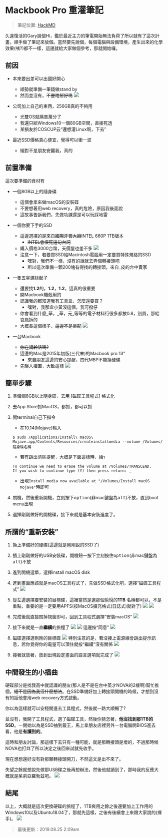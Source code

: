 # Mackbook Pro 重灌筆記

> 筆記位置: [HackMD](https://hackmd.io/@DNPd83QQQz-5MX66cVDQKQ/kagami_macbook_install)

久違復活的Gary說個Hi，鑑於最近主力的筆電開始無法負荷了所以就有了這次計畫，順手做了筆記來放個。當然要先說個，每個電腦與設備環境，產生出來的化學效果(咦?)都不一樣，這邊就給大家做個參考，那就開始囉。

## 前因

* 本來要出差可以出國好開心
    * 順勢就準備一筆錢做stand by
    * 然而並沒有，~~不要瞎掰好嗎~~
    ![](https://i.imgur.com/S596utV.png)

* 公司加上自己的東西，256GB真的不夠用
    * 光雙OS就痛苦萬分了
    * 我還只給Windows10一個80GB空間，直接死透
    * 某損友於COSCUP云“還想灌Linux啊，下去”

* 最近SSD價格真心便宜，覺得可以衝一波
    * 絕對不是朋友安麗我，真的

## 前置準備

這次要準備的食材有

* 一個8GB以上的隨身碟
    * 這個會拿來做macOS的安裝碟
    * 不要想著用web recovery，真的危險，原因我後面說
    * 這故事告訴我們，先做功課還是可以玩踩地雷

* 一個你要下手的SSD
    * 這邊選擇的是來自~~國際牙膏大廠~~INTEL 660P 1TB版本
        * ~~INTEL會恨死這句台詞~~
    * 購入價格3000台幣，天價屋也差不多
    ![](https://i.imgur.com/GEwL3mm.jpg)
    * 注意一下，若要買SSD給Macintosh電腦用一定要買特殊規格的SSD
        * 嘿對，我們不一樣，沒有的話就去弄個轉接頭吧
        * 所以這次準備一顆200塊有得找的轉接頭，來自_皮的台中賣家

* 一隻五星螺絲起子
    * 還要找**1.2**的，**1.2**，**1.2**，這真的很重要
    * 開Macbook機殼用的
    * 認識我的都知道我有工具盒，怎麼還要買？
        * 嘿對，我那盒小黃沒這個，我可撥仔
    * 你會看到什麼_華，_華，元_等等的電子材料行很多都放0.8，別買，那給哀鳳拆的
    * 大概長這個樣子，~~這邊不是業配~~
    ![](https://i.imgur.com/pRa9PKg.jpg)
    
* 一台Macbook
    * ~~你在講幹話嗎?~~
    * 這邊的Mac是2015年初版(三代末)的Macbook pro 13"
        * 來自朋友這邊的安心提醒，四代MBP不能換硬碟
    * 先曬人權圖，大致這樣
    ![](https://i.imgur.com/VHSAXnY.png)


## 簡單步驟

1. 準備個8GB以上隨身碟，去用 [磁碟工具程式] 格式化

2. 去App Store抓MacOS，都抓，都可以抓

3. 開terminal自己下指令
    
    * 在10.14(Mojave)輸入
    
    ```
    $ sudo /Applications/Install\ macOS\ Mojave.app/Contents/Resources/createinstallmedia --volume /Volumes/隨身碟名稱
    ```
    
    * 若有跳出清除提醒，大概是下面這樣時，給`Y`
     
    ```
    To continue we need to erase the volume at /Volumes/TRANSCEND.
    If you wish to continue type (Y) then press return: _
    ```

    * 出現`Install media now available at "/Volumes/Install macOS Mojave"`時即可

4. 關機，然後重新開機，立刻按下<kbd>option</kbd>(非mac鍵盤為<kbd>alt</kbd>)不放，直到boot menu出現

5. 選擇剛剛做好的開機碟，接下來就是基本安裝進度了。

## 所謂的“重新安裝”

1. 換上準備好的硬碟(這邊就是剛剛說的SSD了)

2. 插上剛剛做好的USB安裝碟，開機鈕一按下立刻按住<kbd>option</kbd>(非mac鍵盤為<kbd>alt</kbd>)不放

3. 進到開機選單，選擇install macOS disk

4. 進到畫面應該就是macOS工具程式了，先做SSD格式化吧，選擇“磁碟工具程式”
![](https://i.imgur.com/tSAOllv.jpg)

5. 從左邊選擇要安裝的目標碟，這裡當然是選那個愉悅的**1TB**
名稱都可以，不是重點，重要的是一定要用APFS(按MacOS擴充格式(日誌式)就對了)
![](https://i.imgur.com/D8Xd7SQ.jpg)
![](https://i.imgur.com/K6pQsE4.jpg)

6. 完成後就直接關掉視窗即可，回到工具程式選擇“安裝macOS”
![](https://i.imgur.com/jvOPTJb.jpg)

7. 接下來就是一直**繼續**的旅程了
![](https://i.imgur.com/ErNOLnj.jpg)
![](https://i.imgur.com/Bh226fR.jpg)
這邊按“同意”
![](https://i.imgur.com/1qvcX5z.jpg)

8. 磁碟選擇選剛剛的目標碟
![](https://i.imgur.com/UHCjMC3.jpg)
特別注意的是，若沒接上電源線會跳出提示訊息，若你覺得你的電量可以頂住就按“繼續”沒有關係
![](https://i.imgur.com/bLEEdVn.jpg)

9. 接著就放著，放到出現設定畫面的語言選項就完成了
![](https://i.imgur.com/54UL39S.jpg)

## 中間發生的小插曲
硬碟部分是找我高中就認識的朋友(那人是不是在台中英才NOVA的2樓啊)幫忙推個，~~絕不是因為我沒什麼想法~~。在SSD準備好加上轉接頭開機的時候，才想到沒有的話他會用web recovery方式啟動。

你以為這樣就可以安穩開進去工具程式，然後就一路大順暢了?

並沒有，我開了工具程式，選了磁碟工具，然後你猜怎著，**他沒找到那1TB的SSD**。一開始以為是SSD抽到籤王，馬上拿朋友店裡另外一台電腦開BIOS進去看，他是**有讀到的**。

這時和朋友討論，那這樣下去只有一種可能，就是那轉接頭是壞的，不過那時候NOVA也打烊了所以決定之後回來試就先收手。

現在想想還好沒有對那顆轉接頭開刀，不然這文是出不來了。

失望之餘就想說先做那USB碟之後再想辦法，然後他就讀到了，那時我的反應大概就是茱莉亞羅勃茲吧。
![](https://i.imgur.com/Hv3dMzl.png)


## 結尾
以上，大概就是這次更換硬碟的旅程了，1TB爽用之餘之後還要加上工作用的Windows10以及Ubuntu18.04了，那就先這樣，之後有後續會上來跟大家說的(揮手)。
![](https://i.imgur.com/G4fzvO3.jpg)

> 最後更新：2019.08.25 2:09am

